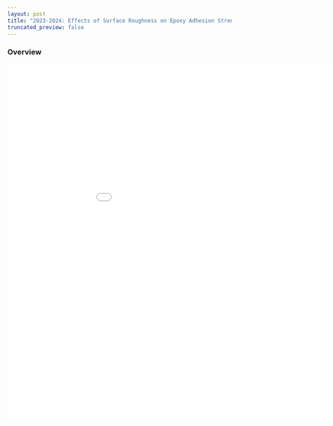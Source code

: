 ```yaml
---
layout: post
title: "2023-2024: Effects of Surface Roughness on Epoxy Adhesion Strength Between Aluminum and Carbon Fiber"
truncated_preview: false
---
```

### Overview

<embed src="/2_671_Paper_2_Column.pdf" width="1000" height="800" 
 type="application/pdf">